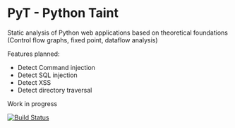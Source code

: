 # PyT - Python Taint

Static analysis of Python web applications based on theoretical foundations (Control flow graphs, fixed point, dataflow analysis)

Features planned:
- Detect Command injection
- Detect SQL injection
- Detect XSS
- Detect directory traversal

Work in progress

[![Build Status](https://travis-ci.org/python-security/pyt.svg?branch=master)](https://travis-ci.org/python-security/pyt)
